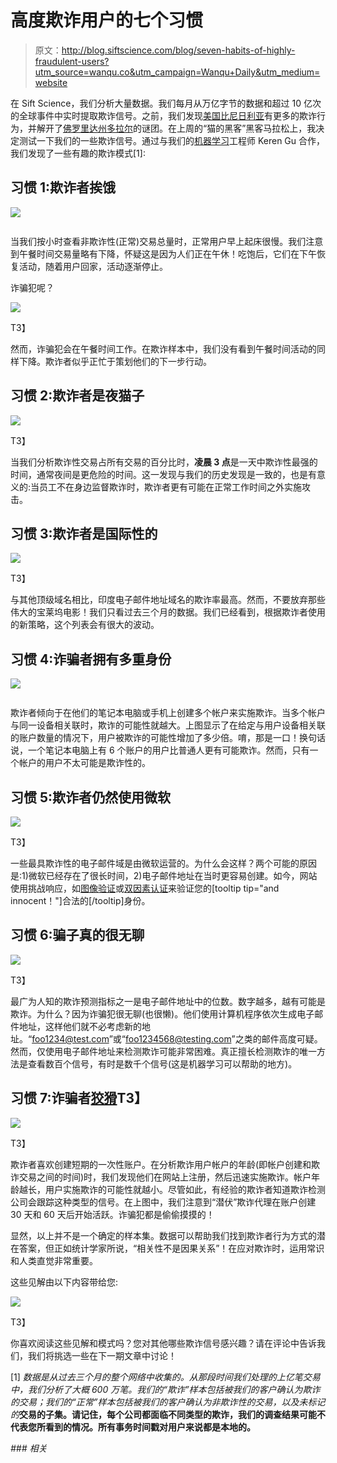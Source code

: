 # 高度欺诈用户的七个习惯

> 原文：<http://blog.siftscience.com/blog/seven-habits-of-highly-fraudulent-users?utm_source=wanqu.co&utm_campaign=Wanqu+Daily&utm_medium=website>

在 Sift Science，我们分析大量数据。我们每月从万亿字节的数据和超过 10 亿次的全球事件中实时提取欺诈信号。之前，我们发现[美国比尼日利亚](/global-e-commerce-fraud)有更多的欺诈行为，并解开了[佛罗里达州多拉尔](/behind-the-signal-doral-fl)的谜团。在上周的“猫的黑客”黑客马拉松上，我决定测试一下我们的一些欺诈信号。通过与我们的[机器学习](http://siftsciblog.wpengine.com/what-is-machine-learning-intro/)工程师 Keren Gu 合作，我们发现了一些有趣的欺诈模式[1]:

## **习惯 1:欺诈者挨饿**

![](img/d0df83f4cd372a8c3c063606c5990f51.png)

<noscript><img decoding="async" class="aligncenter size-full wp-image-2781" src="img/d0df83f4cd372a8c3c063606c5990f51.png" alt="" srcset="https://blog.sift.com/wp-content/uploads/2014/07/Normal-Transactions-1.png 816w, https://blog.sift.com/wp-content/uploads/2014/07/Normal-Transactions-1-300x204.png 300w, https://blog.sift.com/wp-content/uploads/2014/07/Normal-Transactions-1-768x522.png 768w" sizes="(max-width: 816px) 100vw, 816px" data-eio="l" data-original-src="https://blog.siftscience.com/wp-content/uploads/2014/07/Normal-Transactions-1.png"/></noscript>

当我们按小时查看非欺诈性(正常)交易总量时，正常用户早上起床很慢。我们注意到午餐时间交易量略有下降，怀疑这是因为人们正在午休！吃饱后，它们在下午恢复活动，随着用户回家，活动逐渐停止。

诈骗犯呢？

![](img/20f41f2ea82e89b8bf615e7ef780705f.png)

<noscript><img decoding="async" class="aligncenter size-full wp-image-2782" src="img/20f41f2ea82e89b8bf615e7ef780705f.png" alt="" srcset="https://blog.sift.com/wp-content/uploads/2014/07/Fraudulent-Transactions-1.png 805w, https://blog.sift.com/wp-content/uploads/2014/07/Fraudulent-Transactions-1-300x205.png 300w, https://blog.sift.com/wp-content/uploads/2014/07/Fraudulent-Transactions-1-768x525.png 768w" sizes="(max-width: 805px) 100vw, 805px" data-eio="l" data-original-src="https://blog.siftscience.com/wp-content/uploads/2014/07/Fraudulent-Transactions-1.png"/>T3】</noscript>

然而，诈骗犯会在午餐时间工作。在欺诈样本中，我们没有看到午餐时间活动的同样下降。欺诈者似乎正忙于策划他们的下一步行动。

## **习惯 2:欺诈者是夜猫子**

![](img/d2b0fe71218abd7904f692cf5401932d.png)

<noscript><img decoding="async" class="aligncenter size-full wp-image-2783" src="img/d2b0fe71218abd7904f692cf5401932d.png" alt="" srcset="https://blog.sift.com/wp-content/uploads/2014/07/night-owls.png 893w, https://blog.sift.com/wp-content/uploads/2014/07/night-owls-300x215.png 300w, https://blog.sift.com/wp-content/uploads/2014/07/night-owls-768x550.png 768w" sizes="(max-width: 893px) 100vw, 893px" data-eio="l" data-original-src="https://blog.siftscience.com/wp-content/uploads/2014/07/night-owls.png"/>T3】</noscript>

当我们分析欺诈性交易占所有交易的百分比时，**凌晨 3 点**是一天中欺诈性最强的时间，通常夜间是更危险的时间。这一发现与我们的历史发现是一致的，也是有意义的:当员工不在身边监督欺诈时，欺诈者更有可能在正常工作时间之外实施攻击。

## **习惯 3:欺诈者是国际性的**

![](img/15e6d676dcf099272ef7a89939ef44bc.png)

<noscript><img decoding="async" class="aligncenter size-full wp-image-2785" src="img/15e6d676dcf099272ef7a89939ef44bc.png" alt="" srcset="https://blog.sift.com/wp-content/uploads/2014/07/international.png 841w, https://blog.sift.com/wp-content/uploads/2014/07/international-300x205.png 300w, https://blog.sift.com/wp-content/uploads/2014/07/international-768x525.png 768w" sizes="(max-width: 841px) 100vw, 841px" data-eio="l" data-original-src="https://blog.siftscience.com/wp-content/uploads/2014/07/international.png"/>T3】</noscript>

与其他顶级域名相比，印度电子邮件地址域名的欺诈率最高。然而，不要放弃那些伟大的宝莱坞电影！我们只看过去三个月的数据。我们已经看到，根据欺诈者使用的新策略，这个列表会有很大的波动。

## **习惯 4:诈骗者拥有多重身份**

![](img/31ebd31babd2218ea491d7a42b6fe69d.png)

<noscript><img decoding="async" class="aligncenter size-full wp-image-2786" src="img/31ebd31babd2218ea491d7a42b6fe69d.png" alt="" srcset="https://blog.sift.com/wp-content/uploads/2014/07/multipleidentities-1.png 824w, https://blog.sift.com/wp-content/uploads/2014/07/multipleidentities-1-300x213.png 300w, https://blog.sift.com/wp-content/uploads/2014/07/multipleidentities-1-768x544.png 768w" sizes="(max-width: 824px) 100vw, 824px" data-eio="l" data-original-src="https://blog.siftscience.com/wp-content/uploads/2014/07/multipleidentities-1.png"/></noscript>

欺诈者倾向于在他们的笔记本电脑或手机上创建多个帐户来实施欺诈。当多个帐户与同一设备相关联时，欺诈的可能性就越大。上图显示了在给定与用户设备相关联的账户数量的情况下，用户被欺诈的可能性增加了多少倍。唷，那是一口！换句话说，一个笔记本电脑上有 6 个账户的用户比普通人更有可能欺诈。然而，只有一个帐户的用户不太可能是欺诈性的。

## **习惯 5:欺诈者仍然使用微软**

![](img/448245d189a8407514a5e80d8499e086.png)

<noscript><img decoding="async" class="aligncenter size-full wp-image-2787" src="img/448245d189a8407514a5e80d8499e086.png" alt="" srcset="https://blog.sift.com/wp-content/uploads/2014/07/outlook-1.png 784w, https://blog.sift.com/wp-content/uploads/2014/07/outlook-1-300x217.png 300w, https://blog.sift.com/wp-content/uploads/2014/07/outlook-1-768x555.png 768w" sizes="(max-width: 784px) 100vw, 784px" data-eio="l" data-original-src="https://blog.siftscience.com/wp-content/uploads/2014/07/outlook-1.png"/>T3】</noscript>

一些最具欺诈性的电子邮件域是由微软运营的。为什么会这样？两个可能的原因是:1)微软已经存在了很长时间，2)电子邮件地址在当时更容易创建。如今，网站使用挑战响应，如[图像验证](http://en.wikipedia.org/wiki/CAPTCHA)或[双因素认证](http://en.wikipedia.org/wiki/Multi-factor_authentication)来验证您的[tooltip tip="and innocent！"]合法的[/tooltip]身份。

## **习惯 6:骗子真的很无聊**

![](img/1540528ebdefe95a8bc8e8b0a0af4c9b.png)

<noscript><img decoding="async" class="aligncenter size-full wp-image-2788" src="img/1540528ebdefe95a8bc8e8b0a0af4c9b.png" alt="" srcset="https://blog.sift.com/wp-content/uploads/2014/07/boring.png 794w, https://blog.sift.com/wp-content/uploads/2014/07/boring-300x208.png 300w, https://blog.sift.com/wp-content/uploads/2014/07/boring-768x532.png 768w" sizes="(max-width: 794px) 100vw, 794px" data-eio="l" data-original-src="https://blog.siftscience.com/wp-content/uploads/2014/07/boring.png"/>T3】</noscript>

最广为人知的欺诈预测指标之一是电子邮件地址中的位数。数字越多，越有可能是欺诈。为什么？因为诈骗犯很无聊(也很懒)。他们使用计算机程序依次生成电子邮件地址，这样他们就不必考虑新的地址。“foo1234@test.com”或“foo1234568@testing.com”之类的邮件高度可疑。然而，仅使用电子邮件地址来检测欺诈可能非常困难。真正擅长检测欺诈的唯一方法是查看数百个信号，有时是数千个信号(这是机器学习可以帮助的地方)。

## **习惯 7:诈骗者[狡猾](http://www.wired.com/2014/07/how-hackers-hid-a-money-mining-botnet-in-amazons-cloud/)T3】**

![](img/43edde2aece4ea34bcbc74f43b1dc3c6.png)

<noscript><img decoding="async" class="aligncenter size-full wp-image-2789" src="img/43edde2aece4ea34bcbc74f43b1dc3c6.png" alt="" srcset="https://blog.sift.com/wp-content/uploads/2014/07/sneaky.png 786w, https://blog.sift.com/wp-content/uploads/2014/07/sneaky-300x215.png 300w, https://blog.sift.com/wp-content/uploads/2014/07/sneaky-768x550.png 768w" sizes="(max-width: 786px) 100vw, 786px" data-eio="l" data-original-src="https://blog.siftscience.com/wp-content/uploads/2014/07/sneaky.png"/>T3】</noscript>

欺诈者喜欢创建短期的一次性账户。在分析欺诈用户帐户的年龄(即帐户创建和欺诈交易之间的时间)时，我们发现他们在网站上注册，然后迅速实施欺诈。帐户年龄越长，用户实施欺诈的可能性就越小。尽管如此，有经验的欺诈者知道欺诈检测公司会跟踪这种类型的信号。在上图中，我们注意到“潜伏”欺诈代理在账户创建 30 天和 60 天后开始活跃。诈骗犯都是偷偷摸摸的！

显然，以上并不是一个确定的样本集。数据可以帮助我们找到欺诈者行为方式的潜在答案，但正如统计学家所说，“相关性不是因果关系”！在应对欺诈时，运用常识和人类直觉非常重要。

这些见解由以下内容带给您:

![](img/96d5395507cac236ff00823396785f94.png)

<noscript><img decoding="async" class="aligncenter size-full wp-image-2790" src="img/96d5395507cac236ff00823396785f94.png" alt="" srcset="https://blog.sift.com/wp-content/uploads/2014/07/CatsnHacksHackathon.png 740w, https://blog.sift.com/wp-content/uploads/2014/07/CatsnHacksHackathon-300x279.png 300w" sizes="(max-width: 740px) 100vw, 740px" data-eio="l" data-original-src="https://blog.siftscience.com/wp-content/uploads/2014/07/CatsnHacksHackathon.png"/>T3】</noscript>

你喜欢阅读这些见解和模式吗？您对其他哪些欺诈信号感兴趣？请在评论中告诉我们，我们将挑选一些在下一期文章中讨论！

[1] *数据是从过去三个月的整个网络中收集的。从那段时间我们处理的上亿笔交易中，我们分析了大概 600 万笔。我们的“欺诈”样本包括被我们的客户确认为欺诈的交易；我们的“正常”样本包括被我们的客户确认为非欺诈性的交易，以及未标记的*[](https://support.siftscience.com/hc/en-us/articles/201845163-What-are-labels-)**交易的子集。请记住，每个公司都面临不同类型的欺诈，我们的调查结果可能不代表您所看到的情况。所有事务时间戳对用户来说都是本地的。**

 *### *相关**